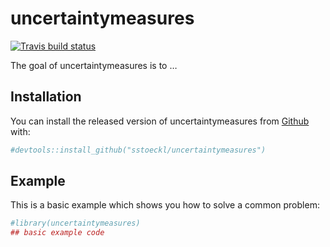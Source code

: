 
<!-- README.md is generated from README.Rmd. Please edit that file -->

# uncertaintymeasures

<!-- badges: start -->

[![Travis build
status](https://travis-ci.org/sstoeckl/uncertaintymeasures.svg?branch=master)](https://travis-ci.org/sstoeckl/uncertaintymeasures)
<!-- badges: end -->

The goal of uncertaintymeasures is to …

## Installation

You can install the released version of uncertaintymeasures from
[Github](https://CRAN.R-project.org) with:

``` r
#devtools::install_github("sstoeckl/uncertaintymeasures")
```

## Example

This is a basic example which shows you how to solve a common problem:

``` r
#library(uncertaintymeasures)
## basic example code
```
